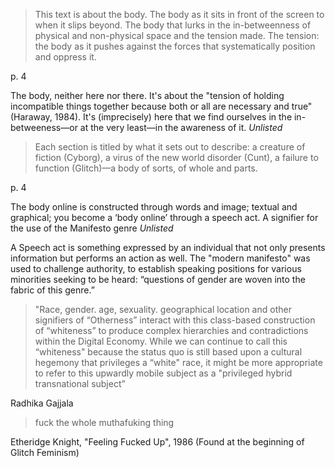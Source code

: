 >This text is about the body. The body as it sits in front of the screen to when it slips beyond. The body that lurks in the in-betweenness of physical and non-physical space and the tension made. The tension: the body as it pushes against the forces that systematically position and oppress it.

p. 4

The body, neither here nor there. It's about the "tension of holding incompatible things together because both or all are necessary and true" (Haraway, 1984). It's (imprecisely) here that we find ourselves in the in-betweeness—or at the very least—in the awareness of it. <i>Unlisted</i>

>Each section is titled by what it sets out to describe: a creature of fiction (Cyborg), a virus of the new world disorder (Cunt), a failure to function (Glitch)—a body of sorts, of whole and parts.

p. 4

The body online is constructed through words and image; textual and graphical; you become a ‘body online’ through a speech act. A signifier for the use of the Manifesto genre <i>Unlisted</i> 

A Speech act is something expressed by an individual that not only presents information but performs an action as well. The "modern manifesto" was used to challenge authority, to establish speaking positions for various minorities seeking to be heard: “questions of gender are woven into the fabric of this genre.”

>"Race, gender. age, sexuality. geographical location and other signifiers of “Otherness” interact with this class-based construction of “whiteness” to produce complex hierarchies and contradictions within the Digital Economy. While we can continue to call this “whiteness" because the status quo is still based upon a cultural hegemony that privileges a “white" race, it might be more appropriate to refer to this upwardly mobile subject as a "privileged hybrid transnational subject” 
>
Radhika Gajjala 

>fuck
>the whole muthafuking thing
>
Etheridge Knight, "Feeling Fucked Up", 1986 (Found at the beginning of Glitch Feminism)
